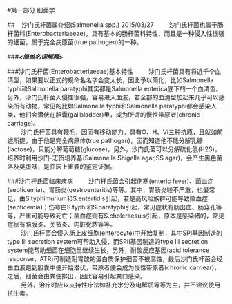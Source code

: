 #第一部分 细菌学

##&nbsp;&nbsp;&nbsp;&nbsp;沙门氏杆菌属介绍(Salmonella spp.) 2015/03/27
&nbsp;&nbsp;&nbsp;&nbsp;&nbsp;&nbsp;&nbsp;&nbsp;沙门氏杆菌也属于肠杆菌科(Enterobacteriaeeae)，具有基本的肠杆菌科特性，而且是一种侵入性很强的细菌，属于完全病原菌(true pathogen)的一种。   

###___<简单名词解释>___

###沙门氏杆菌(Enterobacteriaeeae)基本特性
&nbsp;&nbsp;&nbsp;&nbsp;&nbsp;&nbsp;&nbsp;&nbsp;沙门氏杆菌具有将近千个血清型，如果要以正式的规命名名字会变太长，因此予以简化，比如Salmonella typhi和Salmonella paratyphi其实都是Salmonella enterica底下的一个血清型。另外，沙门氏杆菌入侵性很强，容易进入血液，若全部的血清型加起来几乎可以感染所有动物，常见的比如Salmonella typhi和Salmonella paratyphi都会感染人类，他们会潜伏在胆囊(gallbladder)里，成为所谓的慢性带原者(chronic carriage)。   
&nbsp;&nbsp;&nbsp;&nbsp;&nbsp;&nbsp;&nbsp;&nbsp;沙门氏杆菌具有鞭毛，因而有移动能力。具有O、H、Vi三种抗原，且就如前述所提，由于他是完全病原体(true pathogen)，因而知道他不能分解乳糖(lactose)，只能分解葡萄糖(glucose)，另外，沙门氏菌可以分解硫化氢(H2S)，培养时利用沙门-志贺培养基(Salmonella Shigella agar,SS agar)，会产生黑色菌落及臭蛋味，是临床上重要的鉴定证据。

###沙门杆氏菌临床疾病
&nbsp;&nbsp;&nbsp;&nbsp;&nbsp;&nbsp;&nbsp;&nbsp;沙门杆氏菌会引起伤寒(enteric fever)、菌血症(septicemia)、胃肠炎(gestroenteritis)等等。其中，胃肠炎较不严重，也最常见，由S.typhimurium和S.entertidis引起，若是高风险族群可能导致败血症(septicemia)；伤寒由S.typhi和S.paratyphi引起，常见症状有肠出血、肠穿孔等等，严重可能导致死亡；菌血症则有S.choleraesuis引起，原本是感染猪的，常见症状有脑膜炎、关节炎、内脏化脓等等。   
&nbsp;&nbsp;&nbsp;&nbsp;&nbsp;&nbsp;&nbsp;&nbsp;沙门氏杆菌会侵入肠上皮细胞(enterocyte)中开始复制，其中SPI基因制造的type III secretion system可帮助入侵，而SPII基因制造的type III secretion system能帮助细菌在细胞里继续生长，另外，耐酸反应基因(acid tolerance response，ATR)可制造耐胃酸的蛋白质保护细菌不被腐蚀，最后沙门氏杆菌会经由血液跑到胆囊中便开始潜伏，带原者便会成为慢性带原者(chronic carriear)，之后，细菌会由粪便排出，因此容易引起粪口感染。   
&nbsp;&nbsp;&nbsp;&nbsp;&nbsp;&nbsp;&nbsp;&nbsp;另外，治疗时应以支持性疗法如补充水分及电解质等等为主，并不建议使用抗生素。